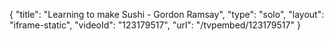 {
    "title": "Learning to make Sushi - Gordon Ramsay",
    "type": "solo",
    "layout": "iframe-static",
    "videoId": "123179517",
    "url": "\/tvpembed\/123179517"
}